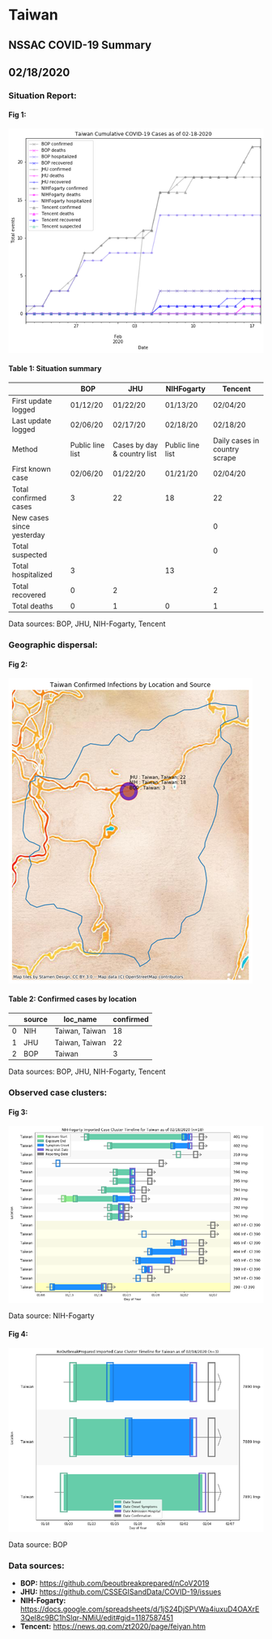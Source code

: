 # Taiwan
## NSSAC COVID-19 Summary
## 02/18/2020



### Situation Report:
#### Fig 1:
![Taiwan cases](../merged_histories/Taiwan_merged_histories.png)

#### Table 1: Situation summary


|                           | BOP              | JHU                         | NIHFogarty       | Tencent                       |
|---------------------------|------------------|-----------------------------|------------------|-------------------------------|
| First update logged       | 01/12/20         | 01/22/20                    | 01/13/20         | 02/04/20                      |
| Last update logged        | 02/06/20         | 02/17/20                    | 02/18/20         | 02/18/20                      |
| Method                    | Public line list | Cases by day & country list | Public line list | Daily cases in country scrape |
| First known case          | 02/06/20         | 01/22/20                    | 01/21/20         | 02/04/20                      |
| Total confirmed cases     | 3                | 22                          | 18               | 22                            |
| New cases since yesterday |                  |                             |                  | 0                             |
| Total suspected           |                  |                             |                  | 0                             |
| Total hospitalized        | 3                |                             | 13               |                               |
| Total recovered           | 0                | 2                           |                  | 2                             |
| Total deaths              | 0                | 1                           | 0                | 1                             |

Data sources: BOP, JHU, NIH-Fogarty, Tencent


### Geographic dispersal:
#### Fig 2:
![Taiwan mapped](../case_locs/Taiwan_case_locs.png)

#### Table 2: Confirmed cases by location


|    | source   | loc_name       |   confirmed |
|----|----------|----------------|-------------|
|  0 | NIH      | Taiwan, Taiwan |          18 |
|  1 | JHU      | Taiwan, Taiwan |          22 |
|  2 | BOP      | Taiwan         |           3 |

Data sources: BOP, JHU, NIH-Fogarty, Tencent


### Observed case clusters:
#### Fig 3:
![Taiwan cases](../cluster_analysis/Taiwan_imported_cases_NIHFogarty.png)



Data source: NIH-Fogarty


#### Fig 4:
![Taiwan cases](../cluster_analysis/Taiwan_imported_cases_BOP.png)



Data source: BOP


### Data sources:
* **BOP:** https://github.com/beoutbreakprepared/nCoV2019
* **JHU:** https://github.com/CSSEGISandData/COVID-19/issues
* **NIH-Fogarty:** https://docs.google.com/spreadsheets/d/1jS24DjSPVWa4iuxuD4OAXrE3QeI8c9BC1hSlqr-NMiU/edit#gid=1187587451
* **Tencent:** https://news.qq.com/zt2020/page/feiyan.htm